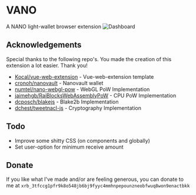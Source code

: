 # VANO
A NANO light-wallet browser extension
![Dashboard](https://github.com/marekhoeven/VANO/blob/master/dashboard.png)


## Acknowledgements

Special thanks to the following repo's. You made the creation of this extension a lot easier. Thank you!

- [Kocal/vue-web-extension](https://github.com/Kocal/vue-web-extension) - Vue-web-extension template
- [cronoh/nanovault](https://github.com/cronoh/nanovault) - Nanovault wallet
- [numtel/nano-webgl-pow](https://github.com/numtel/nano-webgl-pow) - WebGL PoW Implementation
- [jaimehgb/RaiBlocksWebAssemblyPoW](https://github.com/jaimehgb/RaiBlocksWebAssemblyPoW) - CPU PoW Implementation
- [dcposch/blakejs](https://github.com/dcposch/blakejs) - Blake2b Implementation
- [dchest/tweetnacl-js](https://github.com/dchest/tweetnacl-js) - Cryptography Implementation

## Todo

- Improve some shitty CSS (on components and globally)
- Set user-option for minimum receive amount

## Donate

If you like what I've made and/or are feeling generous, you can donate to me at
`xrb_3tfccg1pfr9k8o548jb6bj9fyyc4mmhnpepounzneobfwuq8won9enactbkk`
